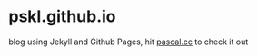 # pskl.github.io

blog using Jekyll and Github Pages, hit [pascal.cc](https://pascal.cc) to check it out
